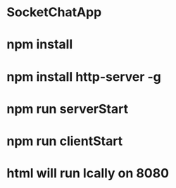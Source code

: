 # SocketChatApp

# npm install
# npm install http-server -g
# npm run serverStart
# npm run clientStart

# html will run lcally on 8080
